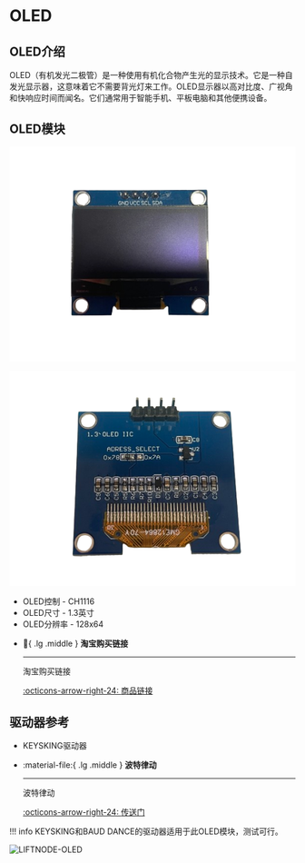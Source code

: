 # OLED

## OLED介绍

OLED（有机发光二极管）是一种使用有机化合物产生光的显示技术。它是一种自发光显示器，这意味着它不需要背光灯来工作。OLED显示器以高对比度、广视角和快响应时间而闻名。它们通常用于智能手机、平板电脑和其他便携设备。

## OLED模块

![FRONT](front.png)

![BACK](back.png)

- OLED控制 - CH1116
- OLED尺寸 - 1.3英寸
- OLED分辨率 - 128x64

<div class="grid cards" markdown>

-   :shopping_cart:{ .lg .middle } __淘宝购买链接__

    ---

    淘宝购买链接

    [:octicons-arrow-right-24: <a href="https://m.tb.cn/h.gNJD403ubrW3ZYi?tk=tceA3fHTq8c" target="_blank"> 商品链接 </a>](#)

</div>

## 驱动器参考
- KEYSKING驱动器

<div class="grid cards" markdown>

-   :material-file:{ .lg .middle } __波特律动__

    ---

    波特律动

    [:octicons-arrow-right-24: <a href="https://led.baud-dance.com/" target="_blank"> 传送门 </a>](#)

</div>

!!! info
    KEYSKING和BAUD DANCE的驱动器适用于此OLED模块，测试可行。

![LIFTNODE-OLED](LIFTNODE-OLED.jpg)